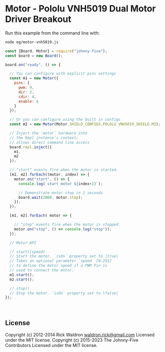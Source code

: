 <!--remove-start-->

# Motor - Pololu VNH5019 Dual Motor Driver Breakout

<!--remove-end-->








Run this example from the command line with:
```bash
node eg/motor-vnh5019.js
```


```javascript
const {Board, Motor} = require("johnny-five");
const board = new Board();

board.on("ready", () => {

  // You can configure with explicit pins settings
  const m1 = new Motor({
    pins: {
      pwm: 9,
      dir: 2,
      cdir: 4,
      enable: 6
    }
  });

  // Or you can configure using the built in configs
  const m2 = new Motor(Motor.SHIELD_CONFIGS.POLOLU_VNH5019_SHIELD.M2);

  // Inject the `motor` hardware into
  // the Repl instance's context;
  // allows direct command line access
  board.repl.inject({
    m1,
    m2
  });

  // "start" events fire when the motor is started.
  [m1, m2].forEach((motor, index) => {
    motor.on("start", () => {
      console.log(`start motor ${index+1}`);

      // Demonstrate motor stop in 2 seconds
      board.wait(2000, motor.stop);
    });
  });

  [m1, m2].forEach( motor => {

    // "stop" events fire when the motor is stopped.
    motor.on("stop", () => console.log("stop"));
  });

  // Motor API

  // start([speed)
  // Start the motor. `isOn` property set to |true|
  // Takes an optional parameter `speed` [0-255]
  // to define the motor speed if a PWM Pin is
  // used to connect the motor.
  m1.start();
  m2.start();

  // stop()
  // Stop the motor. `isOn` property set to |false|
});

```








&nbsp;

<!--remove-start-->

## License
Copyright (c) 2012-2014 Rick Waldron <waldron.rick@gmail.com>
Licensed under the MIT license.
Copyright (c) 2015-2023 The Johnny-Five Contributors
Licensed under the MIT license.

<!--remove-end-->
